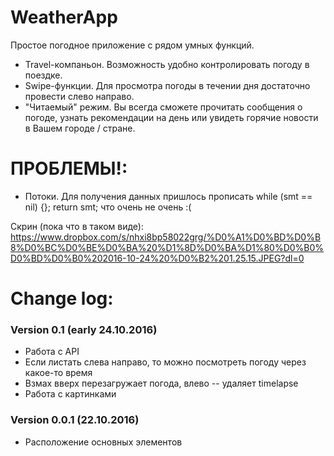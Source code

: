 # WeatherApp
Простое погодное приложение с рядом умных функций. 
* Travel-компаньон. Возможность удобно контролировать погоду в поездке. 
* Swipe-функции. Для проcмотра погоды в течении дня достаточно провести слево направо. 
* "Читаемый" режим. Вы всегда сможете прочитать сообщения о погоде, узнать рекомендации на день или увидеть горячие новости в Вашем городе / стране. 

# ПРОБЛЕМЫ!:
* Потоки. Для получения данных пришлось прописать while (smt == nil) {}; return smt; что очень не очень :(

Скрин (пока что в таком виде):
https://www.dropbox.com/s/nhxi8bp58022grg/%D0%A1%D0%BD%D0%B8%D0%BC%D0%BE%D0%BA%20%D1%8D%D0%BA%D1%80%D0%B0%D0%BD%D0%B0%202016-10-24%20%D0%B2%201.25.15.JPEG?dl=0

# Change log: 
### Version 0.1 (early 24.10.2016)
* Работа с API
* Если листать слева направо, то можно посмотреть погоду через какое-то время
* Взмах вверх перезагружает погода, влево -- удаляет timelapse 
* Работа с картинками 


### Version 0.0.1 (22.10.2016)
* Расположение основных элементов 
